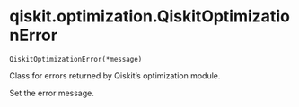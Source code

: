 # qiskit.optimization.QiskitOptimizationError

`QiskitOptimizationError(*message)`

Class for errors returned by Qiskit’s optimization module.

Set the error message.
